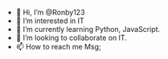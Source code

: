 - 👋 Hi, I’m @Ronby123
- 👀 I’m interested in IT
- 🌱 I’m currently learning Python, JavaScript. 
- 💞️ I’m looking to collaborate on IT. 
- 📫 How to reach me Msg;

<!---
Ronby123/Ronby123 is a ✨ special ✨ repository because its `README.md` (this file) appears on your GitHub profile.
You can click the Preview link to take a look at your changes.
--->
